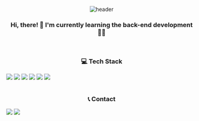 <div align="center">

![header](https://capsule-render.vercel.app/api?type=waving&color=timeGradient&text=Welcome%20to%20KyungHun's%20GitHub%20👋&animation=twinkling&fontSize=35&fontAlignY=40&fontAlign=65&height=170)

### Hi, there! 👋 I'm currently learning the back-end development 🏃🏻
<br>

### 💻 Tech Stack
<div style="display:flex; flex-direction:row;">
    <img src="https://img.shields.io/badge/Java-007396?style=for-the-badge&logo=Java&logoColor=white"></a>&nbsp
    <img src="https://img.shields.io/badge/Python-3766AB?style=for-the-badge&logo=Python&logoColor=white"/></a>&nbsp 
    <img src="https://img.shields.io/badge/Spring-6DB33F?style=for-the-badge&logo=Spring&logoColor=white"/></a>&nbsp
    <br>
    <img src="https://img.shields.io/badge/Spring Boot-6DB33F?style=for-the-badge&logo=spring boot&logoColor=white"></a>&nbsp 
    <img src="https://img.shields.io/badge/oracle-F80000?style=for-the-badge&logo=oracle&logoColor=white"></a>&nbsp 
    <img src="https://img.shields.io/badge/mysql-4479A1?style=for-the-badge&logo=mysql&logoColor=white"></a>&nbsp 
</div><br>

### 📞 Contact 
<div style="display:flex; flex-direction:row;">
    <a href="mailto:rudgns328@gmail.com">
        <img src="https://img.shields.io/badge/Gmail-EA4335?style=for-the-badge&logo=Gmail&logoColor=white"></a>&nbsp
    </a>
    <a href="mailto:https://blogimadetosee.tistory.com">
        <img src="https://img.shields.io/badge/Tech Blog-ff6347?style=for-the-badge&logo=Tistory&logoColor=white">
    </a>
</div>
</div>

















